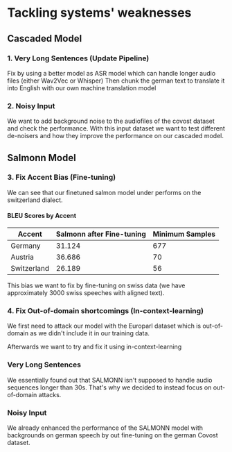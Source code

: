 # Tackling systems' weaknesses

## Cascaded Model
### 1. Very Long Sentences (Update Pipeline)
Fix by using a better model as ASR model which can handle longer audio files (either Wav2Vec or Whisper)
Then chunk the german text to translate it into English with our own machine translation model

### 2. Noisy Input
We want to add background noise to the audiofiles of the covost dataset and check the performance. 
With this input dataset we want to test different de-noisers and how they improve the performance on our cascaded model.

## Salmonn Model

### 3. Fix Accent Bias (Fine-tuning)
We can see that our finetuned salmon model under performs on the switzerland dialect.
#### BLEU Scores by Accent
| Accent       | Salmonn after Fine-tuning | Minimum Samples |
|--------------|---------------------------|----|
| Germany      | 31.124                    | 677 |
| Austria      | 36.686                    | 70 |
| Switzerland  | 26.189                    | 56 |

This bias we want to fix by fine-tuning on swiss data (we have approximately 3000 swiss speeches with aligned text).


### 4. Fix Out-of-domain shortcomings (In-context-learning)
We first need to attack our model with the Europarl dataset which is out-of-domain as we didn't include it in our training data.

Afterwards we want to try and fix it using in-context-learning

### Very Long Sentences
We essentially found out that SALMONN isn't supposed to handle audio sequences longer than 30s.
That's why we decided to instead focus on out-of-domain attacks.

### Noisy Input 
We already enhanced the performance of the SALMONN model with backgrounds on german speech by out fine-tuning
on the german Covost dataset.



